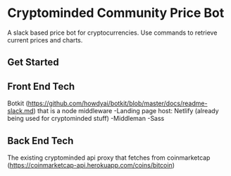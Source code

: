 # Cryptominded Community Price Bot
A slack based price bot for cryptocurrencies. Use commands to retrieve current prices and charts. 

## Get Started

## Front End Tech
Botkit (https://github.com/howdyai/botkit/blob/master/docs/readme-slack.md) that is a node middleware
-Landing page host: Netlify (already being used for cryptominded stuff)
-Middleman
-Sass

## Back End Tech
The existing cryptominded api proxy that fetches from coinmarketcap (https://coinmarketcap-api.herokuapp.com/coins/bitcoin)

